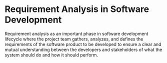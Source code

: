 # Requirement Analysis in Software Development

Requirement analysis as an important phase in software development lifecycle where the project team gathers, analyzes, and defines the requirements of the software product to be developed to ensure a clear and mutual understanding between  the developers and stakeholders of what the system should do and how it should perform.
